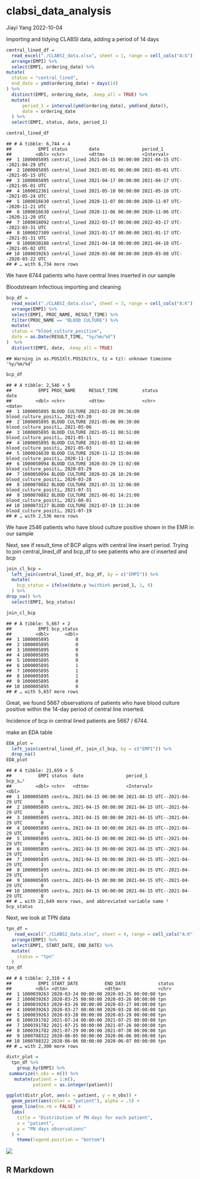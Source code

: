 clabsi_data_analysis
================
Jiayi Yang
2022-10-04

Importing and tidying CLABSI data, adding a period of 14 days

``` r
central_lined_df =
  read_excel("./CLABSI_data.xlsx", sheet = 1, range = cell_cols("A:G")) %>% 
  arrange(EMPI) %>% 
  select(EMPI, ordering_date) %>% 
mutate(
  status = "central_lined",
  end_date = ymd(ordering_date) + days(14)
) %>% 
  distinct(EMPI, ordering_date, .keep_all = TRUE) %>% 
  mutate(
      period_1 = interval(ymd(ordering_date), ymd(end_date)),
      date = ordering_date
  ) %>% 
  select(EMPI, status, date, period_1) 

central_lined_df
```

    ## # A tibble: 6,744 × 4
    ##          EMPI status        date                period_1                      
    ##         <dbl> <chr>         <dttm>              <Interval>                    
    ##  1 1000005895 central_lined 2021-04-15 00:00:00 2021-04-15 UTC--2021-04-29 UTC
    ##  2 1000005895 central_lined 2021-05-01 00:00:00 2021-05-01 UTC--2021-05-15 UTC
    ##  3 1000005895 central_lined 2021-04-17 00:00:00 2021-04-17 UTC--2021-05-01 UTC
    ##  4 1000012361 central_lined 2021-05-10 00:00:00 2021-05-10 UTC--2021-05-24 UTC
    ##  5 1000016630 central_lined 2020-11-07 00:00:00 2020-11-07 UTC--2020-11-21 UTC
    ##  6 1000016630 central_lined 2020-11-06 00:00:00 2020-11-06 UTC--2020-11-20 UTC
    ##  7 1000018092 central_lined 2022-03-17 00:00:00 2022-03-17 UTC--2022-03-31 UTC
    ##  8 1000027309 central_lined 2021-01-17 00:00:00 2021-01-17 UTC--2021-01-31 UTC
    ##  9 1000030188 central_lined 2021-04-18 00:00:00 2021-04-18 UTC--2021-05-02 UTC
    ## 10 1000039263 central_lined 2020-03-08 00:00:00 2020-03-08 UTC--2020-03-22 UTC
    ## # … with 6,734 more rows

We have 6744 patients who have central lines inserted in our sample

Bloodstream Infectious importing and cleaning

``` r
bcp_df =
  read_excel("./CLABSI_data.xlsx", sheet = 3, range = cell_cols("A:K")) %>% 
  arrange(EMPI) %>% 
  select(EMPI, PROC_NAME, RESULT_TIME) %>% 
  filter(PROC_NAME == "BLOOD CULTURE") %>% 
  mutate(
  status = "blood_culture_positive",
  date = as.Date(RESULT_TIME, "%y/%m/%d")
)  %>% 
  distinct(EMPI, date, .keep_all = TRUE)
```

    ## Warning in as.POSIXlt.POSIXct(x, tz = tz): unknown timezone '%y/%m/%d'

``` r
bcp_df
```

    ## # A tibble: 2,546 × 5
    ##          EMPI PROC_NAME     RESULT_TIME         status                date      
    ##         <dbl> <chr>         <dttm>              <chr>                 <date>    
    ##  1 1000005895 BLOOD CULTURE 2021-03-20 09:36:00 blood_culture_positi… 2021-03-20
    ##  2 1000005895 BLOOD CULTURE 2021-05-06 09:39:00 blood_culture_positi… 2021-05-06
    ##  3 1000005895 BLOOD CULTURE 2021-05-11 08:51:00 blood_culture_positi… 2021-05-11
    ##  4 1000005895 BLOOD CULTURE 2021-05-03 12:48:00 blood_culture_positi… 2021-05-03
    ##  5 1000016630 BLOOD CULTURE 2020-11-12 15:04:00 blood_culture_positi… 2020-11-12
    ##  6 1000050994 BLOOD CULTURE 2020-03-29 11:02:00 blood_culture_positi… 2020-03-29
    ##  7 1000050994 BLOOD CULTURE 2020-03-28 10:29:00 blood_culture_positi… 2020-03-28
    ##  8 1000070882 BLOOD CULTURE 2021-07-31 12:06:00 blood_culture_positi… 2021-07-31
    ##  9 1000070882 BLOOD CULTURE 2021-08-01 14:21:00 blood_culture_positi… 2021-08-01
    ## 10 1000073127 BLOOD CULTURE 2021-07-19 11:24:00 blood_culture_positi… 2021-07-19
    ## # … with 2,536 more rows

We have 2546 patients who have blood culture positive shown in the EMR
in our sample

Next, see if result_time of BCP aligns with central line insert period.
Trying to join central_lined_df and bcp_df to see patients who are cl
inserted and bcp

``` r
join_cl_bcp =
  left_join(central_lined_df, bcp_df, by = c("EMPI")) %>%
  mutate(
    bcp_status = ifelse(date.y %within% period_1, 1, 0)
  ) %>%    
drop_na() %>% 
  select(EMPI, bcp_status)

join_cl_bcp
```

    ## # A tibble: 5,667 × 2
    ##          EMPI bcp_status
    ##         <dbl>      <dbl>
    ##  1 1000005895          0
    ##  2 1000005895          0
    ##  3 1000005895          0
    ##  4 1000005895          0
    ##  5 1000005895          0
    ##  6 1000005895          1
    ##  7 1000005895          1
    ##  8 1000005895          1
    ##  9 1000005895          0
    ## 10 1000005895          0
    ## # … with 5,657 more rows

Great, we found 5667 observations of patients who have blood culture
positive within the 14-day period of central line inserted.

Incidence of bcp in central lined patients are 5667 / 6744.

make an EDA table

``` r
EDA_plot =
  left_join(central_lined_df, join_cl_bcp, by = c("EMPI")) %>% 
  drop_na()
EDA_plot
```

    ## # A tibble: 21,659 × 5
    ##          EMPI status  date                period_1                       bcp_s…¹
    ##         <dbl> <chr>   <dttm>              <Interval>                       <dbl>
    ##  1 1000005895 centra… 2021-04-15 00:00:00 2021-04-15 UTC--2021-04-29 UTC       0
    ##  2 1000005895 centra… 2021-04-15 00:00:00 2021-04-15 UTC--2021-04-29 UTC       0
    ##  3 1000005895 centra… 2021-04-15 00:00:00 2021-04-15 UTC--2021-04-29 UTC       0
    ##  4 1000005895 centra… 2021-04-15 00:00:00 2021-04-15 UTC--2021-04-29 UTC       0
    ##  5 1000005895 centra… 2021-04-15 00:00:00 2021-04-15 UTC--2021-04-29 UTC       0
    ##  6 1000005895 centra… 2021-04-15 00:00:00 2021-04-15 UTC--2021-04-29 UTC       1
    ##  7 1000005895 centra… 2021-04-15 00:00:00 2021-04-15 UTC--2021-04-29 UTC       1
    ##  8 1000005895 centra… 2021-04-15 00:00:00 2021-04-15 UTC--2021-04-29 UTC       1
    ##  9 1000005895 centra… 2021-04-15 00:00:00 2021-04-15 UTC--2021-04-29 UTC       0
    ## 10 1000005895 centra… 2021-04-15 00:00:00 2021-04-15 UTC--2021-04-29 UTC       0
    ## # … with 21,649 more rows, and abbreviated variable name ¹​bcp_status

Next, we look at TPN data

``` r
tpn_df =
   read_excel("./CLABSI_data.xlsx", sheet = 4, range = cell_cols("A:K")) %>% 
  arrange(EMPI) %>% 
  select(EMPI, START_DATE, END_DATE) %>% 
  mutate(
    status = "tpn"
  )
tpn_df
```

    ## # A tibble: 2,310 × 4
    ##          EMPI START_DATE          END_DATE            status
    ##         <dbl> <dttm>              <dttm>              <chr> 
    ##  1 1000039263 2020-03-24 00:00:00 2020-03-25 00:00:00 tpn   
    ##  2 1000039263 2020-03-25 00:00:00 2020-03-26 00:00:00 tpn   
    ##  3 1000039263 2020-03-26 00:00:00 2020-03-27 00:00:00 tpn   
    ##  4 1000039263 2020-03-27 00:00:00 2020-03-28 00:00:00 tpn   
    ##  5 1000039263 2020-03-28 00:00:00 2020-03-29 00:00:00 tpn   
    ##  6 1000391782 2021-07-24 00:00:00 2021-07-25 00:00:00 tpn   
    ##  7 1000391782 2021-07-25 00:00:00 2021-07-26 00:00:00 tpn   
    ##  8 1000391782 2021-07-29 00:00:00 2021-07-30 00:00:00 tpn   
    ##  9 1000708322 2020-06-05 00:00:00 2020-06-06 00:00:00 tpn   
    ## 10 1000708322 2020-06-06 00:00:00 2020-06-07 00:00:00 tpn   
    ## # … with 2,300 more rows

``` r
distr_plot = 
  tpn_df %>% 
    group_by(EMPI) %>% 
 summarize(n_obs = n()) %>% 
   mutate(patient = 1:n(),
          patient = as.integer(patient))

ggplot(distr_plot, aes(x = patient, y = n_obs)) + 
  geom_point(aes(color = "patient"), alpha = .5) +
  geom_line(na.rm = FALSE) +
  labs(
    title = "Distribution of PN days for each patient",
    x = "patient",
    y = "PN days observations"
  ) + 
    theme(legend.position = "bottom")
```

![](clabsi_data_analysis_files/figure-gfm/unnamed-chunk-6-1.png)<!-- -->

## R Markdown
